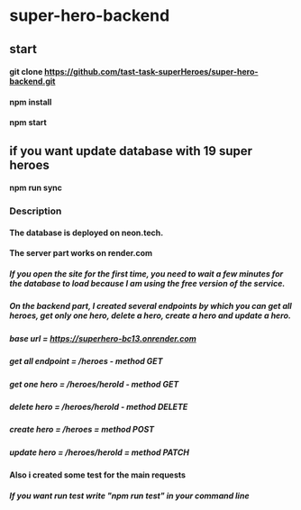 # super-hero-backend

## start 
#### git clone https://github.com/tast-task-superHeroes/super-hero-backend.git
#### npm install
#### npm start


## if you want update database with 19 super heroes
#### npm run sync

### Description
#### The database is deployed on neon.tech.
#### The server part works on render.com
##### If you open the site for the first time, you need to wait a few minutes for the database to load because I am using the free version of the service.

##### On the backend part, I created several endpoints by which you can get all heroes, get only one hero, delete a hero, create a hero and update a hero.
##### base url = https://superhero-bc13.onrender.com
##### get all endpoint = /heroes - method GET
##### get one hero = /heroes/heroId - method GET
##### delete hero = /heroes/heroId - method DELETE
##### create hero = /heroes = method POST
##### update hero = /heroes/heroId = method PATCH

#### Also i created some test for the main requests
##### If you want run test write "npm run test" in your command line
